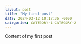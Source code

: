 ```yaml
---
layout: post
title: "My-first-post"
date: 2024-03-12 10:17:36 -0000
categories: CATEGORY-1 CATEGORY-2
---
```


Content of my first post

